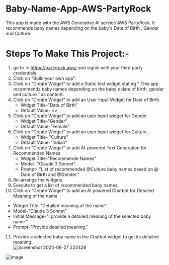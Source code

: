 # Baby-Name-App-AWS-PartyRock

This app is made with the AWS Generative AI service AWS PartyRock. It recommends baby names depending on the baby's Date of Birth , Gender and Culture.

# Steps To Make This Project:-
1. go to -> https://partyrock.aws/ and signin with your third party credentials.
2. Click on "Build your own app".
3. Click on "Create Widget" to add a Static text widget stating " This app recommends baby names depending on the baby's date of birth, gender and culture." as content.
4. Click on "Create Widget" to add an User Input Widget for Date of Birth.
   * Widget Title-"Date of Birth"
   * Default Value- <<Date>>
5. Click on "Create Widget" to add an user input widget for Gender
   * Widget Title-"Gender"
   * Default Value-"Female"
6. Click on "Create Widget" to add an user input widget for Culture
   * Widget Title- "Culture"
   * Default Value-"Indian"
7. Click on "Create Widget" to add AI-powered Text Generation for Recommended Names
   * Widget Title-"Recommende Names"
   * Model- "Claude 3 Sonnet"
   * Prompt- "List of recommended @Culture baby names based on @ Date of Birth and @Gender."
8. Re-arrange the widgets.
9. Execute to get a list of recommended baby names.
10. Click on "Create Widget" to add an AI powered Chatbot for Detailed Meaning of the name
  * Widget Title-"Detailed meaning of the name"
  * Model-"Claude 3 Sonnet"
  * Initial Message-"I provide a detailed meaning of the selected baby name."
  * Prompt-"Provide detailed meaning."
11. Provide a selected baby name in the Chatbot widget to get its detailed meaning.      
![Screenshot 2024-08-27 222428](https://github.com/user-attachments/assets/86ff1ee2-a2fa-4915-b922-aeb317701fdd)


![image](https://github.com/user-attachments/assets/bbfea203-7115-4285-a1f0-9e0fde211db5)
